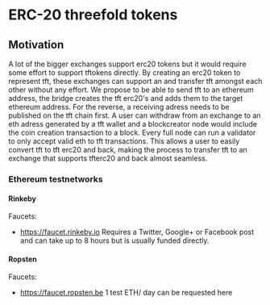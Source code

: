  # ERC-20 threefold tokens

## Motivation
A lot of the bigger exchanges support erc20 tokens but it would require some  effort to support tftokens directly. By creating an erc20 token to represent tft, these exchanges can support an and transfer tft  amongst each other without any effort. 
We propose to be able to send tft to an ethereum address, the bridge creates the tft erc20's and adds them to the target ethereum address. 
For the reverse, a receiving adress needs to be published on the tft chain first. A user can withdraw from an exchange to an eth adress generated by a tft wallet and a blockcreator node would include the coin creation transaction to a block. Every full node can run a validator to only accept valid eth to tft transactions.
This  allows a  user to easily convert tft to tft erc20 and back, making the process to transfer tft to an exchange that supports tfterc20  and back almost seamless.


### Ethereum testnetworks

#### Rinkeby
Faucets:
- https://faucet.rinkeby.io
  Requires a Twitter, Google+ or Facebook post and can take up to 8 hours but is usually funded directly.
#### Ropsten
Faucets:
- https://faucet.ropsten.be 
  1 test ETH/ day can be requested here


